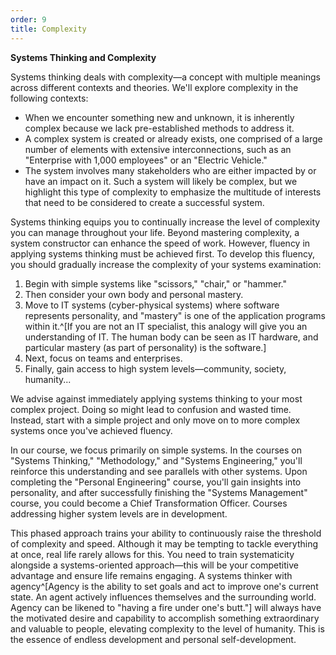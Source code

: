 ```yaml
---
order: 9
title: Complexity
---
```


**Systems Thinking and Complexity**

Systems thinking deals with complexity—a concept with multiple meanings across different contexts and theories. We'll explore complexity in the following contexts:

- When we encounter something new and unknown, it is inherently complex because we lack pre-established methods to address it.
- A complex system is created or already exists, one comprised of a large number of elements with extensive interconnections, such as an "Enterprise with 1,000 employees" or an "Electric Vehicle."
- The system involves many stakeholders who are either impacted by or have an impact on it. Such a system will likely be complex, but we highlight this type of complexity to emphasize the multitude of interests that need to be considered to create a successful system.

Systems thinking equips you to continually increase the level of complexity you can manage throughout your life. Beyond mastering complexity, a system constructor can enhance the speed of work. However, fluency in applying systems thinking must be achieved first. To develop this fluency, you should gradually increase the complexity of your systems examination:

1. Begin with simple systems like "scissors," "chair," or "hammer."
2. Then consider your own body and personal mastery.
3. Move to IT systems (cyber-physical systems) where software represents personality, and "mastery" is one of the application programs within it.^[If you are not an IT specialist, this analogy will give you an understanding of IT. The human body can be seen as IT hardware, and particular mastery (as part of personality) is the software.]
4. Next, focus on teams and enterprises.
5. Finally, gain access to high system levels—community, society, humanity...

We advise against immediately applying systems thinking to your most complex project. Doing so might lead to confusion and wasted time. Instead, start with a simple project and only move on to more complex systems once you've achieved fluency.

In our course, we focus primarily on simple systems. In the courses on "Systems Thinking," "Methodology," and "Systems Engineering," you'll reinforce this understanding and see parallels with other systems. Upon completing the "Personal Engineering" course, you'll gain insights into personality, and after successfully finishing the "Systems Management" course, you could become a Chief Transformation Officer. Courses addressing higher system levels are in development.

This phased approach trains your ability to continuously raise the threshold of complexity and speed. Although it may be tempting to tackle everything at once, real life rarely allows for this. You need to train systematicity alongside a systems-oriented approach—this will be your competitive advantage and ensure life remains engaging. A systems thinker with agency^[Agency is the ability to set goals and act to improve one's current state. An agent actively influences themselves and the surrounding world. Agency can be likened to "having a fire under one's butt."] will always have the motivated desire and capability to accomplish something extraordinary and valuable to people, elevating complexity to the level of humanity. This is the essence of endless development and personal self-development.